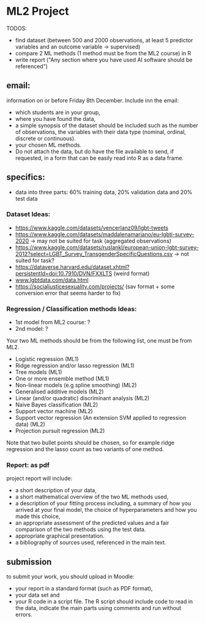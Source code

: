# ML2 Project

TODOS:
- find dataset (between 500 and 2000 observations, at least 5 predictor variables and an outcome variable -> supervised)
- compare 2 ML methods (1 method must be from the ML2 course) in R
- write report ("Any section where you have used AI software should be referenced")

## email:
 information on or before Friday 8th December. Include inn the email:
 
- which students are in your group,
- where you have found the data,
- a simple synopsis of the dataset should be included such as the number of observations, the variables with their data type (nominal, ordinal, discrete or continuous).
- your chosen ML methods.
- Do not attach the data, but do have the file available to send, if requested, in a form that can be
easily read into R as a data frame.

## specifics:
- data into three parts: 60% training data, 20% validation data and 20% test data

### Dataset Ideas:

- https://www.kaggle.com/datasets/vencerlanz09/lgbt-tweets
- https://www.kaggle.com/datasets/maddalenamariano/eu-lgbti-survey-2020 -> may not be suited for task (aggregated observations)
- https://www.kaggle.com/datasets/ruslankl/european-union-lgbt-survey-2012?select=LGBT_Survey_TransgenderSpecificQuestions.csv -> not suited for task?
- https://dataverse.harvard.edu/dataset.xhtml?persistentId=doi:10.7910/DVN/FXXLTS  (weird format)
- www.lgbtdata.com/data.html
- https://socialjusticesexuality.com/projects/ (sav format + some conversion error that seems harder to fix)

### Regression / Classification methods Ideas:
- 1st model from ML2 course: ?
- 2nd model: ?

Your two ML methods should be from the following list, one must be from ML2.

- Logistic regression (ML1)
- Ridge regression and/or lasso regression (ML1)
- Tree models (ML1)
- One or more ensemble method (ML1)
- Non-linear models (e.g spline smoothing) (ML2)
- Generalised additive models (ML2)
- Linear (and/or quadratic) discriminant analysis (ML2)
- Naive Bayes classification (ML2)
- Support vector machine (ML2)
- Support vector regression (An extension SVM applied to regression data) (ML2) 
- Projection pursuit regression (ML2)

Note that two bullet points should be chosen, so for example ridge regression and the lasso count as two variants of one method.


### Report: as pdf

 project report will include:
 
- a short description of your data,
- a short mathematical overview of the two ML methods used,
- a description of your fitting process including, a summary of how you arrived at your final model, the choice of hyperparameters and how you made this choice,
- an appropriate assessment of the predicted values and a fair comparison of the two methods using the test data.
- appropriate graphical presentation.
- a bibliography of sources used, referenced in the main text.

## submission
 to submit your work, you should upload in Moodle:
- your report in a standard format (such as PDF format),
- your data set and
- your R code in a script file. The R script should include code to read in the data, indicate the main parts using comments and run without errors.

